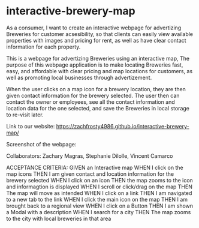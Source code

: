 # interactive-brewery-map
As a consumer, I want to create an interactive webpage for advertizing Breweries for customer acsesibility, so that clients can easily view available properties with images and pricing for rent, as well as have clear contact information for each property. 

This is a webpage for advertizing Breweries using an interactive map, The purpose of this webpage application is to make locating Breweries fast, easy, and affordable with clear pricing and map locations for customers, as well as promoting local businesses through advertizement. 

When the user clicks on a map icon for a brewery location, they are then given contact information for the brewery selected. The user then can contact the owner or employees, see all the contact information and location data for the one selected, and save the Breweries in local storage to re-visit later. 

Link to our website: https://zachfrosty4986.github.io/interactive-brewery-map/

Screenshot of the webpage: 

Collaborators: Zachary Magras, Stephanie Dilolle, Vincent Camarco


ACCEPTANCE CRITERIA:
GIVEN an Interactive map
WHEN I click on the map icons
THEN I am given contact and location information for the brewery selected
WHEN I click on an icon
THEN the map zooms to the icon and informagtion is displayed
WHEN I scroll or click/drag on the map
THEN The map will move as intended
WHEN I click on a link
THEN I am navigated to a new tab to the link
WHEN I click the main icon on the map
THEN I am brought back to a regional view
WHEN I click on a Button
THEN I am shown a Modal with a description
WHEN I search for a city
THEN The map zooms to the city with local breweries in that area



